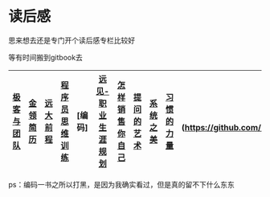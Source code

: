 # 读后感

思来想去还是专门开个读后感专栏比较好

等有时间搬到gitbook去

 |[极客与团队](https://github.com/lietoumai/To-be-a-Pythoneer/issues/146)| [金领简历](https://github.com/lietoumai/To-be-a-Pythoneer/issues/157)| [远大前程](https://github.com/lietoumai/Reflection/issues/1)|  [程序员思维训练](https://github.com/lietoumai/Reflection/issues/71)| [编码]| [远见-职业生涯规划](https://github.com/lietoumai/Reflection/issues/91)|[怎样销售你自己](https://github.com/lietoumai/Reflection/issues/102)|[提问的艺术](https://github.com/lietoumai/Reflection/issues/115)|[系统之美](https://github.com/lietoumai/Reflection/issues/128)|[习惯的力量](https://github.com/lietoumai/Reflection/issues/144)|[优势谈判](https://github.com/lietoumai/Reflection/issues/151）|
 | ------ | ------ | ------|------|------|------|------|------|------|------|------|


ps：编码一书之所以打黑，是因为我确实看过，但是真的留不下什么东东
